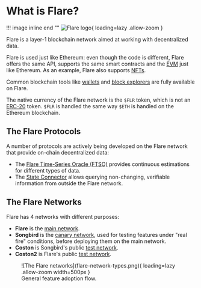 # What is Flare?

!!! image inline end ""
    ![Flare logo](logo-FLR.png){ loading=lazy .allow-zoom }

Flare is a layer-1 blockchain network aimed at working with decentralized data.

Flare is used just like Ethereum: even though the code is different, Flare offers the same API, supports the same smart contracts and the [EVM](glossary.md#evm) just like Ethereum.
As an example, Flare also supports [NFTs](glossary.md#nft).

Common blockchain tools like [wallets](../user/wallets/index.md) and [block explorers](../user/block-explorers/index.md) are fully available on Flare.

The native currency of the Flare network is the `$FLR` token, which is not an [ERC-20](https://ethereum.org/en/developers/docs/standards/tokens/erc-20/) token.
`$FLR` is handled the same way `$ETH` is handled on the Ethereum blockchain.

## The Flare Protocols

A number of protocols are actively being developed on the Flare network that provide on-chain decentralized data:

* The [Flare Time-Series Oracle (FTSO)](./ftso.md) provides continuous estimations for different types of data.
* The [State Connector](./state-connector.md) allows querying non-changing, verifiable information from outside the Flare network.

## The Flare Networks

Flare has 4 networks with different purposes:

* **Flare** is the [main network](glossary.md#main_network).
* **Songbird** is the [canary network](glossary.md#canary_network), used for testing features under "real fire" conditions, before deploying them on the main network.
* **Coston** is Songbird's public [test network](glossary.md#coston).
* **Coston2** is Flare's public [test network](glossary.md#coston).

<figure markdown>
![The Flare networks](flare-network-types.png){ loading=lazy .allow-zoom width=500px }
<figcaption>General feature adoption flow.</figcaption>
</figure>
